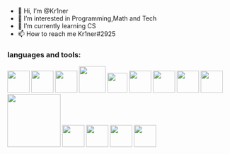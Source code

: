 - 👋 Hi, I’m @Kr1ner
- 👀 I’m interested in Programming,Math and Tech
- 🌱 I’m currently learning CS
- 📫 How to reach me Kr1ner#2925


### languages and tools:
<p width="fit-content" display="flex" float="left">
        <img margin-left="5px" src=https://github.com/Kr1ner/Kr1ner/assets/47250537/df966a97-b241-46e7-9336-63970cc2a807 width=50>
        <img margin-left="5px" src=https://upload.wikimedia.org/wikipedia/commons/thumb/1/18/ISO_C%2B%2B_Logo.svg/1822px-ISO_C%2B%2B_Logo.svg.png width=50>
        <img margin-left="5px" src=https://seeklogo.com/images/C/c-sharp-c-logo-02F17714BA-seeklogo.com.png width=50>
        <img margin-left="5px" src=https://upload.wikimedia.org/wikipedia/commons/thumb/6/61/HTML5_logo_and_wordmark.svg/2048px-HTML5_logo_and_wordmark.svg.png width=60>
        <img margin-left="5px" src=https://upload.wikimedia.org/wikipedia/commons/thumb/d/d5/CSS3_logo_and_wordmark.svg/1200px-CSS3_logo_and_wordmark.svg.png width=45>
        <img margin-left="5px" src=https://upload.wikimedia.org/wikipedia/commons/thumb/6/6a/JavaScript-logo.png/800px-JavaScript-logo.png width=50>
        <img margin-left="5px" src=https://upload.wikimedia.org/wikipedia/commons/thumb/a/a7/React-icon.svg/2300px-React-icon.svg.png width=50>
        <img margin-left="5px" src=https://upload.wikimedia.org/wikipedia/commons/thumb/d/d5/Tailwind_CSS_Logo.svg/2048px-Tailwind_CSS_Logo.svg.png width=50>
        <img margin-left="5px" src=https://upload.wikimedia.org/wikipedia/commons/thumb/0/0a/Python.svg/1200px-Python.svg.png width=50>
        <img margin-left="5px" src=https://upload.wikimedia.org/wikipedia/commons/thumb/c/c4/Unity_2021.svg/1200px-Unity_2021.svg.png width=120>
        <img margin-left="5px" src=https://cdn-icons-png.flaticon.com/512/5968/5968705.png width=50>
        <img margin-left="5px" src=https://upload.wikimedia.org/wikipedia/commons/thumb/a/af/Adobe_Photoshop_CC_icon.svg/2101px-Adobe_Photoshop_CC_icon.svg.png width=50>
        <img margin-left="5px" src=https://upload.wikimedia.org/wikipedia/commons/thumb/c/c2/Adobe_XD_CC_icon.svg/2101px-Adobe_XD_CC_icon.svg.png width=50>
        <img margin-left="5px" src=https://upload.wikimedia.org/wikipedia/commons/thumb/d/d9/Node.js_logo.svg/1200px-Node.js_logo.svg.png width=50>
</p>

<!---
Kr1ner/Kr1ner is a ✨ special ✨ repository because its `README.md` (this file) appears on your GitHub profile.
You can click the Preview link to take a look at your changes.
--->
